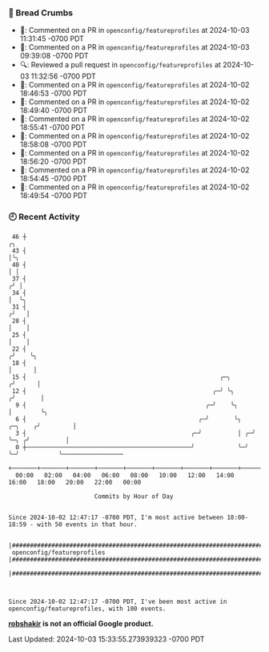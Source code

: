 ### 🍞 Bread Crumbs

 * 💬: Commented on a PR in  `openconfig/featureprofiles` at 2024-10-03 11:31:45 -0700 PDT
 * 💬: Commented on a PR in  `openconfig/featureprofiles` at 2024-10-03 09:39:08 -0700 PDT
 * 🔍: Reviewed a pull request in  `openconfig/featureprofiles` at 2024-10-03 11:32:56 -0700 PDT
 * 💬: Commented on a PR in  `openconfig/featureprofiles` at 2024-10-02 18:46:53 -0700 PDT
 * 💬: Commented on a PR in  `openconfig/featureprofiles` at 2024-10-02 18:49:40 -0700 PDT
 * 💬: Commented on a PR in  `openconfig/featureprofiles` at 2024-10-02 18:55:41 -0700 PDT
 * 💬: Commented on a PR in  `openconfig/featureprofiles` at 2024-10-02 18:58:08 -0700 PDT
 * 💬: Commented on a PR in  `openconfig/featureprofiles` at 2024-10-02 18:56:20 -0700 PDT
 * 💬: Commented on a PR in  `openconfig/featureprofiles` at 2024-10-02 18:54:45 -0700 PDT
 * 💬: Commented on a PR in  `openconfig/featureprofiles` at 2024-10-02 18:49:54 -0700 PDT

### 🕘 Recent Activity
```
 46 ┼                                                                            ╭╮
 43 ┤                                                                            │╰╮
 40 ┤                                                                            │ │
 37 ┤                                                                           ╭╯ │
 34 ┤                                                                           │  ╰╮
 31 ┤                                                                          ╭╯   │
 28 ┤                                                                          │    │
 25 ┤                                                                          │    │
 22 ┤                                                                         ╭╯    ╰╮
 18 ┤                                                                         │      │
 15 ┤                                                      ╭─╮               ╭╯      │
 12 ┤                                                    ╭─╯ ╰╮             ╭╯       │
  9 ┤                                                  ╭─╯    ╰╮            │        ╰╮
  6 ┤                                                ╭─╯       ╰╮   ╭─╮    ╭╯         │
  3 ┤                                              ╭─╯          │ ╭─╯ ╰─╮ ╭╯          │
  0 ┼──────────────────────────────────────────────╯            ╰─╯     ╰─╯           ╰─────────────────
    +───────+───────+───────+───────+───────+───────+───────+───────+───────+───────+───────+───────+────
  00:00   02:00   04:00   06:00   08:00   10:00   12:00   14:00   16:00   18:00   20:00   22:00   00:00   

						Commits by Hour of Day


Since 2024-10-02 12:47:17 -0700 PDT, I'm most active between 18:00-18:59 - with 50 events in that hour.

```



```
                               |####################################################################################################
 openconfig/featureprofiles    |####################################################################################################
                               |####################################################################################################



Since 2024-10-02 12:47:17 -0700 PDT, I've been most active in openconfig/featureprofiles, with 100 events.

```
**[robshakir](mailto:robjs@google.com) is not an official Google product.**  


Last Updated: 2024-10-03 15:33:55.273939323 -0700 PDT
